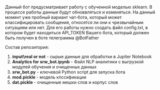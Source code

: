 Данный бот предусматривает работу с обученной моделью sklearn. В процессе работы данные будут обноввляться
и изменяться. 
На данный момент уже пробный вариант чат-бота, который может классифицировать сообщения, относятся
ли они к чрезвычайным ситуациям или нет. Для его работы нужно создать файл config.txt, в котором будет находиться 
API_TOKEN Вашего бота, который должен быть получен в боте телеграмма @BotFather

Состав репозитория:
1.   **input\real or not** - сырые данные для обработки в Jupiter Notebook
2.   **Analytics for srw_bot.ipynb** - Файл  NLP аналитики с выгрузкой модулей обучения и очищенных данных
3.   **srw_bot.py** - ключевой Python script для запуска бота
4.   **mod.pickle** - модель клссификации
5.   **dat.pickle** - очищенные мешки слов и корпус слов
